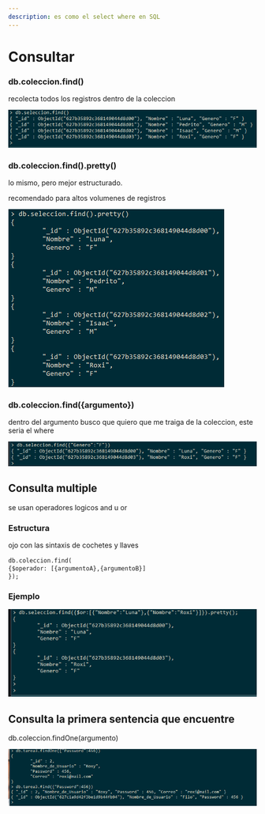 ```yaml
---
description: es como el select where en SQL
---
```


# Consultar

### db.coleccion.find()

recolecta todos los registros dentro de la coleccion

![](<../.gitbook/assets/imagen (9).png>)

### db.coleccion.find().pretty()

lo mismo, pero mejor estructurado.&#x20;

recomendado para altos volumenes de registros

![](<../.gitbook/assets/imagen (2).png>)



### db.coleccion.find({argumento})

dentro del argumento busco que quiero que me traiga de la coleccion, este seria el where

![](<../.gitbook/assets/imagen (5).png>)

## Consulta multiple

se usan operadores logicos and u or

### Estructura

ojo con las sintaxis de cochetes y llaves

```
db.coleccion.find(
{$operador: [{argumentoA},{argumentoB}] 
});
```

### Ejemplo

![use el pretty para que se vea mejor el resultado](<../.gitbook/assets/imagen (3).png>)



## Consulta la primera sentencia que encuentre

db.coleccion.findOne(argumento)

![](<../.gitbook/assets/imagen (3) (1).png>)

